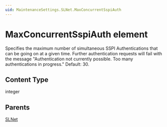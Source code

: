 ```yaml
---
uid: MaintenanceSettings.SLNet.MaxConcurrentSspiAuth
---
```


# MaxConcurrentSspiAuth element

Specifies the maximum number of simultaneous SSPI Authentications that can be going on at a given time. Further authentication requests will fail with the message "Authentication not currently possible. Too many authentications in progress." Default: 30.

## Content Type

integer

## Parents

[SLNet](xref:MaintenanceSettings.SLNet)

